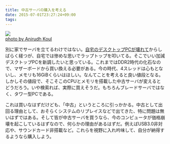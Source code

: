 ```yaml
---
title: 中古サーバの購入を考える
date: 2015-07-01T23:27:24+09:00
tags: 
---
```


[![](http://farm4.staticflickr.com/3537/3483999817_31dbf20eb9.jpg)](http://www.flickr.com/photos/84856173@N00/3483999817)  
[photo by Anirudh Koul](http://www.flickr.com/photos/84856173@N00/3483999817)

別に家でサーバを立てるわけではない。[自宅のデスクトップPCが壊れて](http://folioscope.hatenablog.jp/entry/2015/01/17/225033)からしばらく経つが、自宅では惨めな思いでラップトップを叩いてる。そこでいい加減デスクトップPCを新調したいと思っている。これまではDDR2時代の化石なので、マザーボードから買い換える必要がある。今の時代、4スレッドは心もとないし、メモリも16GiBくらいはほしい。なんてことを考えると良い値段となる。しかしその値段で、そこそこのCPUとメモリを搭載した中古サーバが変えるとどうだろう。いや検索れば、実際に買えそうだ。もちろんブレードサーバではなく、タワー型PCである。

これは買いなはずだけども、「中古」というところに引っかかる。中古として出回る理由として、おそらくシステムのリプレイスなどで出てきた、特に問題は無いはずではある。そして皆が中古サーバを買うなら、今のコンピュータが価格崩壊を起こしているはずなので、何らかの理由があるはずだ。例えばUSB3\.0非対応や、サウンドカード非搭載など。これらを視野に入れ吟味して、自分が納得するようなら購入しよう。

